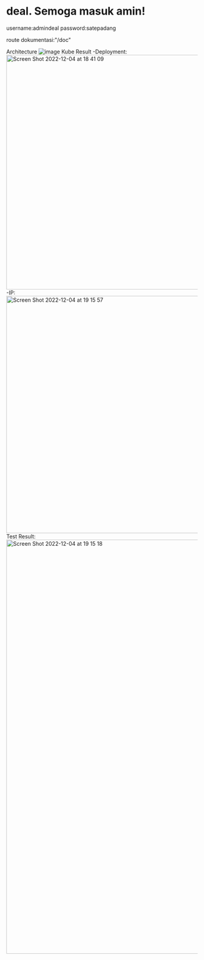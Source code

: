 # deal. Semoga masuk amin!
username:admindeal
password:satepadang

route dokumentasi:"/doc"

Architecture
![image](https://user-images.githubusercontent.com/39258245/205448808-55016e16-359d-4549-9650-a19c40b854bb.png)
Kube Result
  -Deployment:
  <img width="617" alt="Screen Shot 2022-12-04 at 18 41 09" src="https://user-images.githubusercontent.com/39258245/205489958-ee4ee045-a9a1-4f12-84b1-6d43cd480556.png">
  -IP:
  <img width="624" alt="Screen Shot 2022-12-04 at 19 15 57" src="https://user-images.githubusercontent.com/39258245/205489960-445068ea-f814-42d5-a481-6c6f6a212bc0.png">
Test Result:
<img width="1089" alt="Screen Shot 2022-12-04 at 19 15 18" src="https://user-images.githubusercontent.com/39258245/205489965-ad8c0f9c-597b-406f-8ba2-dc1cdff88182.png">
